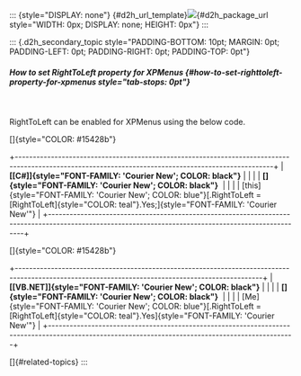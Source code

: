 ::: {style="DISPLAY: none"}
[](ms-xhelp:///?Id=d2h_url_template){#d2h_url_template}![](!package_url!){#d2h_package_url style="WIDTH: 0px; DISPLAY: none; HEIGHT: 0px"}
:::

::: {.d2h_secondary_topic style="PADDING-BOTTOM: 10pt; MARGIN: 0pt; PADDING-LEFT: 0pt; PADDING-RIGHT: 0pt; PADDING-TOP: 0pt"}
##### How to set RightToLeft property for XPMenus {#how-to-set-righttoleft-property-for-xpmenus style="tab-stops: 0pt"}

 

RightToLeft can be enabled for XPMenus using the below code.

[]{style="COLOR: #15428b"} 

+-----------------------------------------------------------------------------------------------------------------------------------------------------+
| **[\[C#\]]{style="FONT-FAMILY: 'Courier New'; COLOR: black"}**                                                                                      |
|                                                                                                                                                     |
| **[]{style="FONT-FAMILY: 'Courier New'; COLOR: black"}**                                                                                            |
|                                                                                                                                                     |
| [this]{style="FONT-FAMILY: 'Courier New'; COLOR: blue"}[.RightToLeft = [RightToLeft]{style="COLOR: teal"}.Yes;]{style="FONT-FAMILY: 'Courier New'"} |
+-----------------------------------------------------------------------------------------------------------------------------------------------------+

[]{style="COLOR: #15428b"} 

+--------------------------------------------------------------------------------------------------------------------------------------------------+
| **[\[VB.NET\]]{style="FONT-FAMILY: 'Courier New'; COLOR: black"}**                                                                               |
|                                                                                                                                                  |
| **[]{style="FONT-FAMILY: 'Courier New'; COLOR: black"}**                                                                                         |
|                                                                                                                                                  |
| [Me]{style="FONT-FAMILY: 'Courier New'; COLOR: blue"}[.RightToLeft = [RightToLeft]{style="COLOR: teal"}.Yes]{style="FONT-FAMILY: 'Courier New'"} |
+--------------------------------------------------------------------------------------------------------------------------------------------------+

[]{#related-topics}
:::
